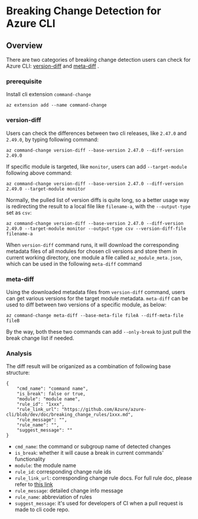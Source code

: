 # Breaking Change Detection for Azure CLI

## Overview

There are two categories of breaking change detection users can check for Azure CLI: [version-diff](https://github.com/Azure/azure-cli-extensions/blob/main/src/command-change/README.md#version-diff) and [meta-diff](https://github.com/Azure/azure-cli-extensions/blob/main/src/command-change/README.md#meta-diff) .

### prerequisite


Install cli extension `command-change`

```
az extension add --name command-change
```

### version-diff

Users can check the differences between two cli releases, like `2.47.0` and `2.49.0`, by typing following command:
```
az command-change version-diff --base-version 2.47.0 --diff-version 2.49.0
```

If specific module is targeted, like `monitor`, users can add `--target-module` following above command:
```
az command-change version-diff --base-version 2.47.0 --diff-version 2.49.0 --target-module monitor
```

Normally, the pulled list of version diffs is quite long, so a better usage way is redirecting the result to a local file like `filename-a`, with the `--output-type` set as `csv`:
```
az command-change version-diff --base-version 2.47.0 --diff-version 2.49.0 --target-module monitor --output-type csv --version-diff-file filename-a
```

When `version-diff` command runs, it will download the corresponding metadata files of all modules for chosen cli versions and store them in current working directory, one module a file called `az_module_meta.json`, which can be used in the following `meta-diff` command


### meta-diff

Using the downloaded metadata files from `version-diff` command, users can get various versions for the target module metadata. `meta-diff` can be used to diff between two versions of a specific module, as below:

```
az command-change meta-diff --base-meta-file fileA --diff-meta-file fileB
```

By the way, both these two commands can add `--only-break` to just pull the break change list if needed.

### Analysis

The diff result will be origanized as a combination of following base structure:
```
{
    "cmd_name": "command name",
    "is_break": false or true,
    "module": "module name",
    "rule_id": "1xxx",
    "rule_link_url": "https://github.com/Azure/azure-cli/blob/dev/doc/breaking_change_rules/1xxx.md",
    "rule_message": "",
    "rule_name": "",
    "suggest_message": ""
}
```

- `cmd_name`: the command or subgroup name of detected changes
- `is_break`: whether it will cause a break in current commands' functionality
- `module`: the module name
- `rule_id`: corresponding change rule ids
- `rule_link_url`: corresponding change rule docs. For full rule doc, please refer to [this link](https://github.com/AllyW/azure-cli/tree/dev/doc/breaking_change_rules)
- `rule_message`: detailed change info message
- `rule_name`: abbreviation of rules
- `suggest_message`: it's used for developers of CI when a pull request is made to cli code repo.

